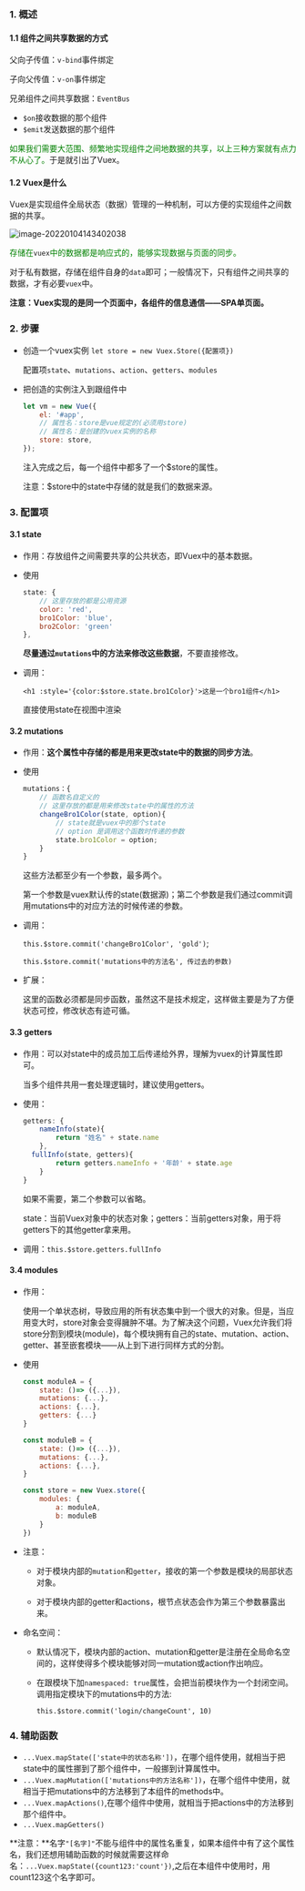 ### 1. 概述

#### 1.1 组件之间共享数据的方式

父向子传值：`v-bind`事件绑定

子向父传值：`v-on`事件绑定

兄弟组件之间共享数据：`EventBus`

- `$on`接收数据的那个组件
- `$emit`发送数据的那个组件

<font color='green'>如果我们需要大范围、频繁地实现组件之间地数据的共享，以上三种方案就有点力不从心了。</font>于是就引出了Vuex。

#### 1.2 Vuex是什么

Vuex是实现组件全局状态（数据）管理的一种机制，可以方便的实现组件之间数据的共享。

![image-20220104143402038](C:\Users\Kurja\AppData\Roaming\Typora\typora-user-images\image-20220104143402038.png)

<font color='green'>存储在</font>`vuex`<font color='green'>中的数据都是响应式的，能够实现数据与页面的同步。</font>

对于私有数据，存储在组件自身的`data`即可；一般情况下，只有组件之间共享的数据，才有必要`vuex`中。

**注意：Vuex实现的是同一个页面中，各组件的信息通信——SPA单页面。**



### 2. 步骤

- 创造一个vuex实例 `let store = new Vuex.Store({配置项})`

  配置项`state`、`mutations`、`action`、`getters`、`modules`

- 把创造的实例注入到跟组件中

  ```js
  let vm = new Vue({
      el: '#app',
      // 属性名：store是vue规定的(必须用store)
      // 属性名：是创建的vuex实例的名称
      store: store,
  });
  ```

  注入完成之后，每一个组件中都多了一个$store的属性。

  注意：$store中的state中存储的就是我们的数据来源。

### 3. 配置项

#### 3.1 state

- 作用：存放组件之间需要共享的公共状态，即Vuex中的基本数据。

- 使用

  ```js
  state: {
      // 这里存放的都是公用资源
      color: 'red',
      bro1Color: 'blue',
      bro2Color: 'green'
  },
  ```

  **尽量通过`mutations`中的方法来修改这些数据**，不要直接修改。

- 调用：

  `<h1 :style='{color:$store.state.bro1Color}'>这是一个bro1组件</h1>`

  直接使用state在视图中渲染

#### 3.2 mutations

- 作用：**这个属性中存储的都是用来更改state中的数据的同步方法**。

- 使用

  ```js
  mutations：{
      // 函数名自定义的
      // 这里存放的都是用来修改state中的属性的方法
      changeBro1Color(state, option){
          // state就是vuex中的那个state
          // option 是调用这个函数时传递的参数
          state.bro1Color = option;
      }
  }
  ```

  这些方法都至少有一个参数，最多两个。

  第一个参数是vuex默认传的state(数据源)；第二个参数是我们通过commit调用mutations中的对应方法的时候传递的参数。

- 调用：

  `this.$store.commit('changeBro1Color', 'gold')`;

  `this.$store.commit('mutations中的方法名', 传过去的参数)`

- 扩展：

  这里的函数必须都是同步函数，虽然这不是技术规定，这样做主要是为了方便状态可控，修改状态有迹可循。

#### 3.3 getters

- 作用：可以对state中的成员加工后传递给外界，理解为vuex的计算属性即可。

  当多个组件共用一套处理逻辑时，建议使用getters。

- 使用：

  ```js
  getters: {
      nameInfo(state){
          return "姓名" + state.name
      },
  	fullInfo(state, getters){
          return getters.nameInfo + '年龄' + state.age
      }        
  }
  ```

  如果不需要，第二个参数可以省略。

  state：当前Vuex对象中的状态对象；getters：当前getters对象，用于将getters下的其他getter拿来用。

- 调用：`this.$store.getters.fullInfo`

#### 3.4 modules

- 作用：

  使用一个单状态树，导致应用的所有状态集中到一个很大的对象。但是，当应用变大时，store对象会变得臃肿不堪。为了解决这个问题，Vuex允许我们将store分割到模块(module)，每个模块拥有自己的state、mutation、action、getter、甚至嵌套模块——从上到下进行同样方式的分割。

- 使用

  ```js
  const moduleA = {
      state: ()=> ({...}),
      mutations: {...},
      actions: {...},
      getters: {...}
  }
  ```

  ```js
  const moduleB = {
      state: ()=> ({...}),
      mutations: {...},
      actions: {...},
  }
  ```

  ```js
  const store = new Vuex.store({
      modules: {
          a: moduleA,
          b: moduleB
      }
  })
  ```

- 注意：

  - 对于模块内部的`mutation`和`getter`，接收的第一个参数是模块的局部状态对象。

  - 对于模块内部的getter和actions，根节点状态会作为第三个参数暴露出来。

- 命名空间：

  - 默认情况下，模块内部的action、mutation和getter是注册在全局命名空间的，这样使得多个模块能够对同一mutation或action作出响应。

  - 在跟模块下加`namespaced: true`属性，会把当前模块作为一个封闭空间。调用指定模块下的mutations中的方法:

    `this.$store.commit('login/changeCount', 10)`

### 4. 辅助函数

- `...Vuex.mapState(['state中的状态名称'])`，在哪个组件使用，就相当于把state中的属性挪到了那个组件中，一般挪到计算属性中。
- `...Vuex.mapMutation(['mutations中的方法名称'])`，在哪个组件中使用，就相当于把mutations中的方法移到了本组件的methods中。
- `...Vuex.mapActions()`,在哪个组件中使用，就相当于把actions中的方法移到那个组件中。
- `...Vuex.mapGetters()`

**注意：**名字`"[名字]"`不能与组件中的属性名重复，如果本组件中有了这个属性名，我们还想用辅助函数的时候就需要这样命名：`...Vuex.mapState({count123:'count'})`,之后在本组件中使用时，用count123这个名字即可。

